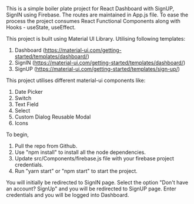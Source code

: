 This is a simple boiler plate project for React Dashboard with SignUP, SignIN using Firebase. The routes are maintained in App.js file. To ease the process the project consumes React Functional Components along with Hooks - useState, useEffect.

This project is built using Material UI Library. Utilising following templates:
1. Dashboard (https://material-ui.com/getting-started/templates/dashboard/)
2. SignIN (https://material-ui.com/getting-started/templates/dashboard/)
3. SignUP (https://material-ui.com/getting-started/templates/sign-up/)

This project utilises different material-ui components like:
1. Date Picker
2. Switch
3. Text Field
4. Select
5. Custom Dialog Reusable Modal
6. Icons

To begin, 
1. Pull the repo from Github. 
2. Use "npm install" to install all the node dependencies.
3. Update src/Components/firebase.js file with your firebase project credentials.
4. Run "yarn start" or "npm start" to start the project. 

You will initially be redirected to SignIN page. Select the option "Don't have an account? SignUp" and you will be redirected to SignUP page. Enter credentials and you will be logged into Dashboard. 